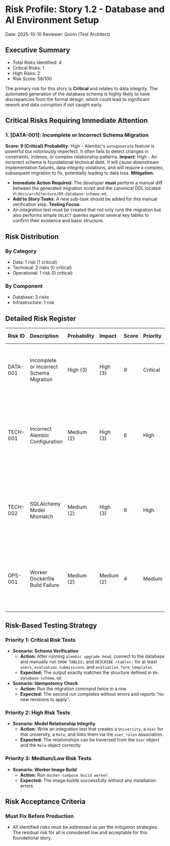 # Risk Profile: Story 1.2 - Database and AI Environment Setup

Date: 2025-10-10
Reviewer: Quinn (Test Architect)

## Executive Summary

- Total Risks Identified: 4
- Critical Risks: 1
- High Risks: 2
- Risk Score: 58/100

The primary risk for this story is **Critical** and relates to data integrity. The automated generation of the database schema is highly likely to have discrepancies from the formal design, which could lead to significant rework and data corruption if not caught early.

## Critical Risks Requiring Immediate Attention

### 1. [DATA-001]: Incomplete or Incorrect Schema Migration

**Score: 9 (Critical)**
**Probability**: High - Alembic's `autogenerate` feature is powerful but notoriously imperfect. It often fails to detect changes in constraints, indexes, or complex relationship patterns.
**Impact**: High - An incorrect schema is foundational technical debt. It will cause downstream implementation failures, data integrity violations, and will require a complex, subsequent migration to fix, potentially leading to data loss.
**Mitigation**:
- **Immediate Action Required**: The developer **must** perform a manual diff between the generated migration script and the canonical DDL located in `docs/architecture/09-database-schema.md`.
- **Add to Story Tasks**: A new sub-task should be added for this manual verification step.
**Testing Focus**:
- An integration test must be created that not only runs the migration but also performs simple `SELECT` queries against several key tables to confirm their existence and basic structure.

## Risk Distribution

### By Category
- Data: 1 risk (1 critical)
- Technical: 2 risks (0 critical)
- Operational: 1 risk (0 critical)

### By Component
- Database: 3 risks
- Infrastructure: 1 risk

## Detailed Risk Register

| Risk ID  | Description                          | Probability | Impact     | Score | Priority | Mitigation Strategy                                                                                                                                                           |
| :--- | :--- | :--- | :--- | :--- | :--- |:--- |
| DATA-001 | Incomplete or Incorrect Schema Migration | High (3)    | High (3)   | 9     | Critical | **Preventive**: Manually diff generated migration against DDL. Add integration test to verify table creation.                                                              |
| TECH-001 | Incorrect Alembic Configuration      | Medium (2)  | High (3)   | 6     | High     | **Preventive**: Ensure `sqlalchemy.url` is read from env vars. Verify `env.py` targets the correct `Base.metadata`. The successful migration run is the primary validation. |
| TECH-002 | SQLAlchemy Model Mismatch            | Medium (2)  | High (3)   | 6     | High     | **Preventive**: Pay close attention to relationship configurations (`back_populates`). Add integration tests that exercise model relationships (CRUD on related objects).      |
| OPS-001  | Worker Dockerfile Build Failure      | Medium (2)  | Medium (2) | 4     | Medium   | **Preventive**: Pin AI/ML library versions in `requirements.txt`. Use a multi-stage build if necessary to manage system-level dependencies.                               |


## Risk-Based Testing Strategy

### Priority 1: Critical Risk Tests
- **Scenario: Schema Verification**
  - **Action:** After running `alembic upgrade head`, connect to the database and manually run `SHOW TABLES;` and `DESCRIBE <table>;` for at least `users`, `evaluation_submissions`, and `evaluation_form_templates`.
  - **Expected:** The output exactly matches the structure defined in `09-database-schema.md`.
- **Scenario: Idempotency Check**
  - **Action:** Run the migration command twice in a row.
  - **Expected:** The second run completes without errors and reports "no new revisions to apply".

### Priority 2: High Risk Tests
- **Scenario: Model Relationship Integrity**
  - **Action:** Write an integration test that creates a `University`, a `User` for that university, a `Role`, and links them via the `user_roles` association.
  - **Expected:** The relationships can be traversed from the `User` object and the `Role` object correctly.

### Priority 3: Medium/Low Risk Tests
- **Scenario: Worker Image Build**
  - **Action:** Run `docker-compose build worker`.
  - **Expected:** The image builds successfully without any installation errors.

## Risk Acceptance Criteria

### Must Fix Before Production
- All identified risks must be addressed as per the mitigation strategies. The residual risk for all is considered low and acceptable for this foundational story.

